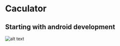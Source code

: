 # Caculator
Starting with android development
---
![alt text](https://github.com/huynguyen1999kh/Caculator/blob/master/image.png)
